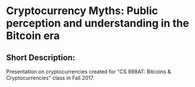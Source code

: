# Cryptocurrency Myths: Public perception and understanding in the Bitcoin era

## Short Description:

   Presentation on cryptocurrencies created for "CS 898AT: Bitcoins & Cryptocurrencies" class in Fall 2017.
